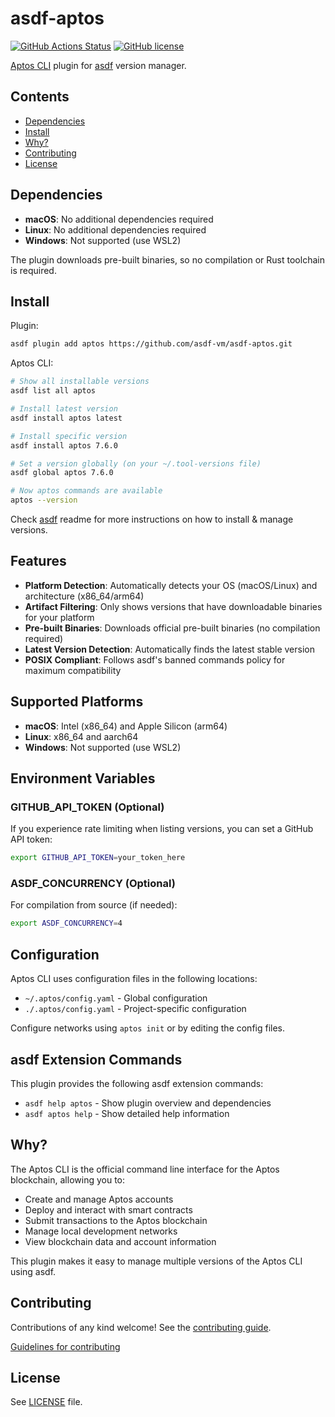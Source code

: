 # asdf-aptos

[![GitHub Actions Status](https://github.com/asdf-vm/asdf-aptos/workflows/Main%20workflow/badge.svg?branch=main)](https://github.com/asdf-vm/asdf-aptos/actions)
[![GitHub license](https://img.shields.io/github/license/asdf-vm/asdf-aptos.svg)](https://github.com/asdf-vm/asdf-aptos/blob/main/LICENSE)

[Aptos CLI](https://aptos.dev/en/build/cli) plugin for [asdf](https://github.com/asdf-vm/asdf) version manager.

## Contents

- [Dependencies](#dependencies)
- [Install](#install)
- [Why?](#why)
- [Contributing](#contributing)
- [License](#license)

## Dependencies

- **macOS**: No additional dependencies required
- **Linux**: No additional dependencies required
- **Windows**: Not supported (use WSL2)

The plugin downloads pre-built binaries, so no compilation or Rust toolchain is required.

## Install

Plugin:

```bash
asdf plugin add aptos https://github.com/asdf-vm/asdf-aptos.git
```

Aptos CLI:

```bash
# Show all installable versions
asdf list all aptos

# Install latest version
asdf install aptos latest

# Install specific version
asdf install aptos 7.6.0

# Set a version globally (on your ~/.tool-versions file)
asdf global aptos 7.6.0

# Now aptos commands are available
aptos --version
```

Check [asdf](https://github.com/asdf-vm/asdf) readme for more instructions on how to install & manage versions.

## Features

- **Platform Detection**: Automatically detects your OS (macOS/Linux) and architecture (x86_64/arm64)
- **Artifact Filtering**: Only shows versions that have downloadable binaries for your platform
- **Pre-built Binaries**: Downloads official pre-built binaries (no compilation required)
- **Latest Version Detection**: Automatically finds the latest stable version
- **POSIX Compliant**: Follows asdf's banned commands policy for maximum compatibility

## Supported Platforms

- **macOS**: Intel (x86_64) and Apple Silicon (arm64)
- **Linux**: x86_64 and aarch64
- **Windows**: Not supported (use WSL2)

## Environment Variables

### GITHUB_API_TOKEN (Optional)
If you experience rate limiting when listing versions, you can set a GitHub API token:
```bash
export GITHUB_API_TOKEN=your_token_here
```

### ASDF_CONCURRENCY (Optional)
For compilation from source (if needed):
```bash
export ASDF_CONCURRENCY=4
```

## Configuration

Aptos CLI uses configuration files in the following locations:
- `~/.aptos/config.yaml` - Global configuration
- `./.aptos/config.yaml` - Project-specific configuration

Configure networks using `aptos init` or by editing the config files.

## asdf Extension Commands

This plugin provides the following asdf extension commands:

- `asdf help aptos` - Show plugin overview and dependencies
- `asdf aptos help` - Show detailed help information

## Why?

The Aptos CLI is the official command line interface for the Aptos blockchain, allowing you to:
- Create and manage Aptos accounts
- Deploy and interact with smart contracts
- Submit transactions to the Aptos blockchain
- Manage local development networks
- View blockchain data and account information

This plugin makes it easy to manage multiple versions of the Aptos CLI using asdf.

## Contributing

Contributions of any kind welcome! See the [contributing guide](contributing.md).

[Guidelines for contributing](https://github.com/asdf-vm/asdf/blob/master/CONTRIBUTING.md)

## License

See [LICENSE](LICENSE) file.
